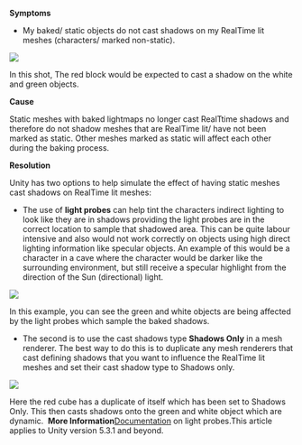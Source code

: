 

**Symptoms**


- My baked/ static objects do not cast shadows on my RealTime lit meshes (characters/ marked non-static).



![](/hc/en-us/article_attachments/203800146/May-13-2016_17-20-07.gif)



In this shot, The red block would be expected to cast a shadow on the white and green objects.



**Cause**



Static meshes with baked lightmaps no longer cast RealTtime shadows and therefore do not shadow meshes that are RealTime lit/ have not been marked as static. Other meshes marked as static will affect each other during the baking process.



**Resolution**

Unity has two options to help simulate the effect of having static meshes cast shadows on RealTime lit meshes:
- The use of  **light probes**  can help tint the characters indirect lighting to look like they are in shadows providing the light probes are in the correct location to sample that shadowed area. This can be quite labour intensive and also would not work correctly on objects using high direct lighting information like specular objects. An example of this would be a character in a cave where the character would be darker like the surrounding environment, but still receive a specular highlight from the direction of the Sun (directional) light.



![](/hc/en-us/article_attachments/204012143/May-13-2016_17-37-40.gif)



In this example, you can see the green and white objects are being affected by the light probes which sample the baked shadows.


- The second is to use the cast shadows type  **Shadows Only**  in a mesh renderer. The best way to do this is to duplicate any mesh renderers that cast defining shadows that you want to influence the RealTime lit meshes and set their cast shadow type to Shadows only.



![](/hc/en-us/article_attachments/204012213/May-13-2016_17-41-42.gif)

Here the red cube has a duplicate of itself which has been set to Shadows Only. This then casts shadows onto the green and white object which are dynamic.  **More Information**[Documentation](http://docs.unity3d.com/Manual/LightProbes.html) on light probes.This article applies to Unity version 5.3.1 and beyond.      